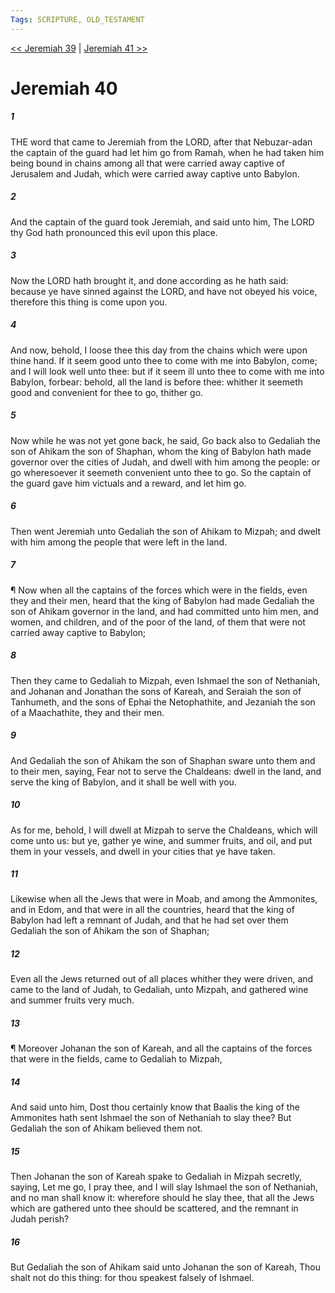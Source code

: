 ```yaml
---
Tags: SCRIPTURE, OLD_TESTAMENT
---
```


[<< Jeremiah 39](OLD_TESTAMENT/24_Jeremiah/Jeremiah_39.md) | [Jeremiah 41 >>](OLD_TESTAMENT/24_Jeremiah/Jeremiah_41.md)

# Jeremiah 40

##### 1
 THE word that came to Jeremiah from the LORD, after that Nebuzar-adan the captain of the guard had let him go from Ramah, when he had taken him being bound in chains among all that were carried away captive of Jerusalem and Judah, which were carried away captive unto Babylon.
##### 2
 And the captain of the guard took Jeremiah, and said unto him, The LORD thy God hath pronounced this evil upon this place.
##### 3
 Now the LORD hath brought it, and done according as he hath said: because ye have sinned against the LORD, and have not obeyed his voice, therefore this thing is come upon you.
##### 4
 And now, behold, I loose thee this day from the chains which were upon thine hand.  If it seem good unto thee to come with me into Babylon, come; and I will look well unto thee: but if it seem ill unto thee to come with me into Babylon, forbear: behold, all the land is before thee: whither it seemeth good and convenient for thee to go, thither go.
##### 5
 Now while he was not yet gone back, he said, Go back also to Gedaliah the son of Ahikam the son of Shaphan, whom the king of Babylon hath made governor over the cities of Judah, and dwell with him among the people: or go wheresoever it seemeth convenient unto thee to go.  So the captain of the guard gave him victuals and a reward, and let him go.
##### 6
 Then went Jeremiah unto Gedaliah the son of Ahikam to Mizpah; and dwelt with him among the people that were left in the land.
##### 7
 ¶ Now when all the captains of the forces which were in the fields, even they and their men, heard that the king of Babylon had made Gedaliah the son of Ahikam governor in the land, and had committed unto him men, and women, and children, and of the poor of the land, of them that were not carried away captive to Babylon;
##### 8
 Then they came to Gedaliah to Mizpah, even Ishmael the son of Nethaniah, and Johanan and Jonathan the sons of Kareah, and Seraiah the son of Tanhumeth, and the sons of Ephai the Netophathite, and Jezaniah the son of a Maachathite, they and their men.
##### 9
 And Gedaliah the son of Ahikam the son of Shaphan sware unto them and to their men, saying, Fear not to serve the Chaldeans: dwell in the land, and serve the king of Babylon, and it shall be well with you.
##### 10
 As for me, behold, I will dwell at Mizpah to serve the Chaldeans, which will come unto us: but ye, gather ye wine, and summer fruits, and oil, and put them in your vessels, and dwell in your cities that ye have taken.
##### 11
 Likewise when all the Jews that were in Moab, and among the Ammonites, and in Edom, and that were in all the countries, heard that the king of Babylon had left a remnant of Judah, and that he had set over them Gedaliah the son of Ahikam the son of Shaphan;
##### 12
 Even all the Jews returned out of all places whither they were driven, and came to the land of Judah, to Gedaliah, unto Mizpah, and gathered wine and summer fruits very much.
##### 13
 ¶ Moreover Johanan the son of Kareah, and all the captains of the forces that were in the fields, came to Gedaliah to Mizpah,
##### 14
 And said unto him, Dost thou certainly know that Baalis the king of the Ammonites hath sent Ishmael the son of Nethaniah to slay thee?  But Gedaliah the son of Ahikam believed them not.
##### 15
 Then Johanan the son of Kareah spake to Gedaliah in Mizpah secretly, saying, Let me go, I pray thee, and I will slay Ishmael the son of Nethaniah, and no man shall know it: wherefore should he slay thee, that all the Jews which are gathered unto thee should be scattered, and the remnant in Judah perish?
##### 16
 But Gedaliah the son of Ahikam said unto Johanan the son of Kareah, Thou shalt not do this thing: for thou speakest falsely of Ishmael.
